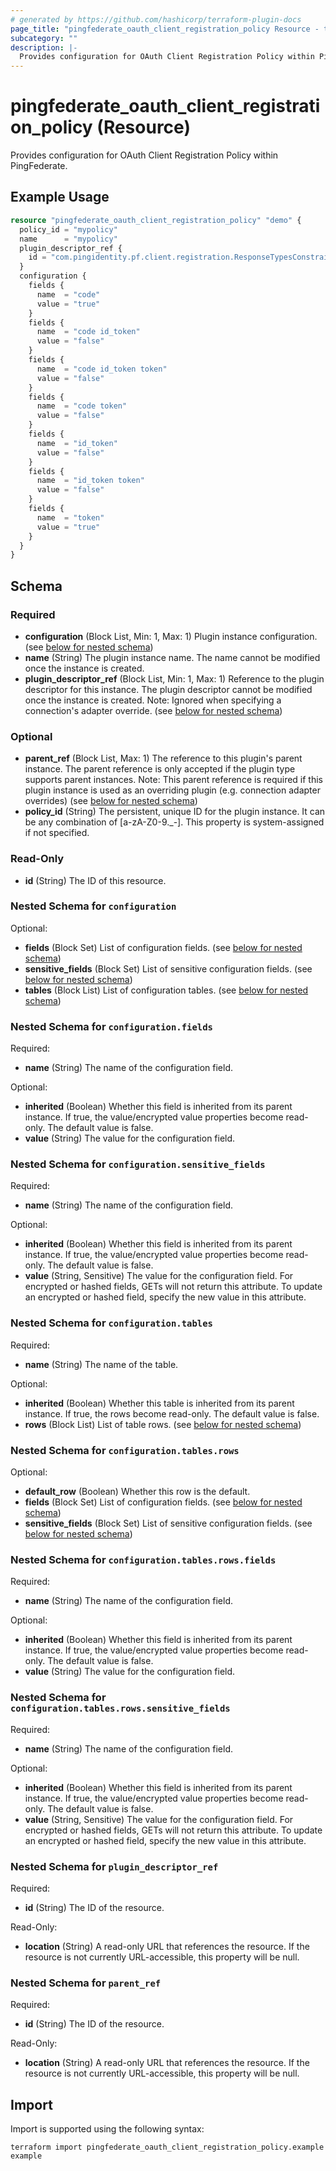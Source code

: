 ```yaml
---
# generated by https://github.com/hashicorp/terraform-plugin-docs
page_title: "pingfederate_oauth_client_registration_policy Resource - terraform-provider-pingfederate"
subcategory: ""
description: |-
  Provides configuration for OAuth Client Registration Policy within PingFederate.
---
```


# pingfederate_oauth_client_registration_policy (Resource)

Provides configuration for OAuth Client Registration Policy within PingFederate.

## Example Usage

```terraform
resource "pingfederate_oauth_client_registration_policy" "demo" {
  policy_id = "mypolicy"
  name      = "mypolicy"
  plugin_descriptor_ref {
    id = "com.pingidentity.pf.client.registration.ResponseTypesConstraintsPlugin"
  }
  configuration {
    fields {
      name  = "code"
      value = "true"
    }
    fields {
      name  = "code id_token"
      value = "false"
    }
    fields {
      name  = "code id_token token"
      value = "false"
    }
    fields {
      name  = "code token"
      value = "false"
    }
    fields {
      name  = "id_token"
      value = "false"
    }
    fields {
      name  = "id_token token"
      value = "false"
    }
    fields {
      name  = "token"
      value = "true"
    }
  }
}
```

<!-- schema generated by tfplugindocs -->
## Schema

### Required

- **configuration** (Block List, Min: 1, Max: 1) Plugin instance configuration. (see [below for nested schema](#nestedblock--configuration))
- **name** (String) The plugin instance name. The name cannot be modified once the instance is created.
- **plugin_descriptor_ref** (Block List, Min: 1, Max: 1) Reference to the plugin descriptor for this instance. The plugin descriptor cannot be modified once the instance is created.
Note: Ignored when specifying a connection's adapter override. (see [below for nested schema](#nestedblock--plugin_descriptor_ref))

### Optional

- **parent_ref** (Block List, Max: 1) The reference to this plugin's parent instance. The parent reference is only accepted if the plugin type supports parent instances.
Note: This parent reference is required if this plugin instance is used as an overriding plugin (e.g. connection adapter overrides) (see [below for nested schema](#nestedblock--parent_ref))
- **policy_id** (String) The persistent, unique ID for the plugin instance. It can be any combination of [a-zA-Z0-9._-]. This property is system-assigned if not specified.

### Read-Only

- **id** (String) The ID of this resource.

<a id="nestedblock--configuration"></a>
### Nested Schema for `configuration`

Optional:

- **fields** (Block Set) List of configuration fields. (see [below for nested schema](#nestedblock--configuration--fields))
- **sensitive_fields** (Block Set) List of sensitive configuration fields. (see [below for nested schema](#nestedblock--configuration--sensitive_fields))
- **tables** (Block List) List of configuration tables. (see [below for nested schema](#nestedblock--configuration--tables))

<a id="nestedblock--configuration--fields"></a>
### Nested Schema for `configuration.fields`

Required:

- **name** (String) The name of the configuration field.

Optional:

- **inherited** (Boolean) Whether this field is inherited from its parent instance. If true, the value/encrypted value properties become read-only. The default value is false.
- **value** (String) The value for the configuration field.


<a id="nestedblock--configuration--sensitive_fields"></a>
### Nested Schema for `configuration.sensitive_fields`

Required:

- **name** (String) The name of the configuration field.

Optional:

- **inherited** (Boolean) Whether this field is inherited from its parent instance. If true, the value/encrypted value properties become read-only. The default value is false.
- **value** (String, Sensitive) The value for the configuration field. For encrypted or hashed fields, GETs will not return this attribute. To update an encrypted or hashed field, specify the new value in this attribute.


<a id="nestedblock--configuration--tables"></a>
### Nested Schema for `configuration.tables`

Required:

- **name** (String) The name of the table.

Optional:

- **inherited** (Boolean) Whether this table is inherited from its parent instance. If true, the rows become read-only. The default value is false.
- **rows** (Block List) List of table rows. (see [below for nested schema](#nestedblock--configuration--tables--rows))

<a id="nestedblock--configuration--tables--rows"></a>
### Nested Schema for `configuration.tables.rows`

Optional:

- **default_row** (Boolean) Whether this row is the default.
- **fields** (Block Set) List of configuration fields. (see [below for nested schema](#nestedblock--configuration--tables--rows--fields))
- **sensitive_fields** (Block Set) List of sensitive configuration fields. (see [below for nested schema](#nestedblock--configuration--tables--rows--sensitive_fields))

<a id="nestedblock--configuration--tables--rows--fields"></a>
### Nested Schema for `configuration.tables.rows.fields`

Required:

- **name** (String) The name of the configuration field.

Optional:

- **inherited** (Boolean) Whether this field is inherited from its parent instance. If true, the value/encrypted value properties become read-only. The default value is false.
- **value** (String) The value for the configuration field.


<a id="nestedblock--configuration--tables--rows--sensitive_fields"></a>
### Nested Schema for `configuration.tables.rows.sensitive_fields`

Required:

- **name** (String) The name of the configuration field.

Optional:

- **inherited** (Boolean) Whether this field is inherited from its parent instance. If true, the value/encrypted value properties become read-only. The default value is false.
- **value** (String, Sensitive) The value for the configuration field. For encrypted or hashed fields, GETs will not return this attribute. To update an encrypted or hashed field, specify the new value in this attribute.





<a id="nestedblock--plugin_descriptor_ref"></a>
### Nested Schema for `plugin_descriptor_ref`

Required:

- **id** (String) The ID of the resource.

Read-Only:

- **location** (String) A read-only URL that references the resource. If the resource is not currently URL-accessible, this property will be null.


<a id="nestedblock--parent_ref"></a>
### Nested Schema for `parent_ref`

Required:

- **id** (String) The ID of the resource.

Read-Only:

- **location** (String) A read-only URL that references the resource. If the resource is not currently URL-accessible, this property will be null.

## Import

Import is supported using the following syntax:

```shell
terraform import pingfederate_oauth_client_registration_policy.example example
```
